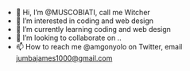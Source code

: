 - 👋 Hi, I’m @MUSCOBIATI, call me Witcher
- 👀 I’m interested in coding and web design
- 🌱 I’m currently learning coding and web design
- 💞️ I’m looking to collaborate on ..
- 📫 How to reach me @amgonyolo on Twitter, email jumbajames1000@gmail.com

<!---
MUSCOBIATI/MUSCOBIATI is a ✨ special ✨ repository because its `README.md` (this file) appears on your GitHub profile.
You can click the Preview link to take a look at your changes.
--->
